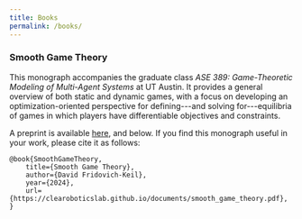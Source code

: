 ```yaml
---
title: Books
permalink: /books/
---
```


### Smooth Game Theory

This monograph accompanies the graduate class _ASE 389: Game-Theoretic Modeling of Multi-Agent Systems_ at UT Austin. It provides a general overview of both static and dynamic games, with a focus on developing an optimization-oriented perspective for defining---and solving for---equilibria of games in which players have differentiable objectives and constraints.

A preprint is available [here](/documents/smooth_game_theory.pdf), and below. If you find this monograph useful in your work, please cite it as follows:
```
@book{SmoothGameTheory,
    title={Smooth Game Theory},
    author={David Fridovich-Keil},
    year={2024},
    url={https://clearoboticslab.github.io/documents/smooth_game_theory.pdf},
}
```

<object data="{{ site.url }}{{ site.baseurl }}/documents/smooth_game_theory.pdf" width="750" height="1000" type="application/pdf"></object>

